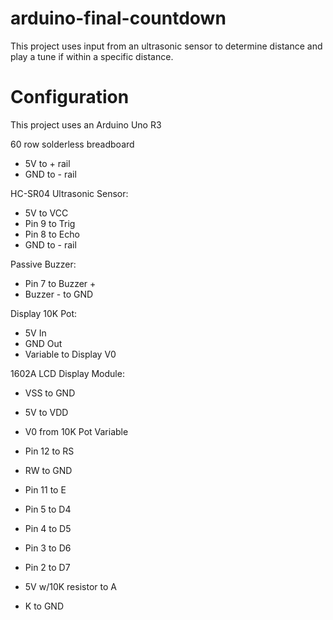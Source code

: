 # arduino-final-countdown
This project uses input from an ultrasonic sensor to determine distance and play a tune if within a specific distance.

# Configuration
This project uses an Arduino Uno R3  
  
60 row solderless breadboard  
- 5V to + rail  
- GND to - rail  
  
HC-SR04 Ultrasonic Sensor:  
- 5V to VCC  
- Pin 9 to Trig  
- Pin 8 to Echo  
- GND to - rail  
  
Passive Buzzer:  
- Pin 7 to Buzzer +  
- Buzzer - to GND  
  
Display 10K Pot:  
- 5V In  
- GND Out  
- Variable to Display V0  
  
1602A LCD Display Module:  
- VSS to GND  
- 5V to VDD  
- V0 from 10K Pot Variable  
- Pin 12 to RS  
- RW to GND  
- Pin 11 to E  
  
- Pin 5 to D4  
- Pin 4 to D5  
- Pin 3 to D6  
- Pin 2 to D7  
- 5V w/10K resistor to A  
- K to GND  
  
